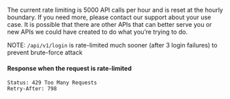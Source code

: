 The current rate limiting is 5000 API calls per hour and is reset at the hourly boundary. If you need more, please contact our support about your use case. It is possible that there are other APIs that can better serve you or new APIs we could have created to do what you’re trying to do.

NOTE: `/api/v1/login` is rate-limited much sooner (after 3 login failures) to prevent brute-force attack

#### Response when the request is rate-limited

```
Status: 429 Too Many Requests
Retry-After: 798


```
